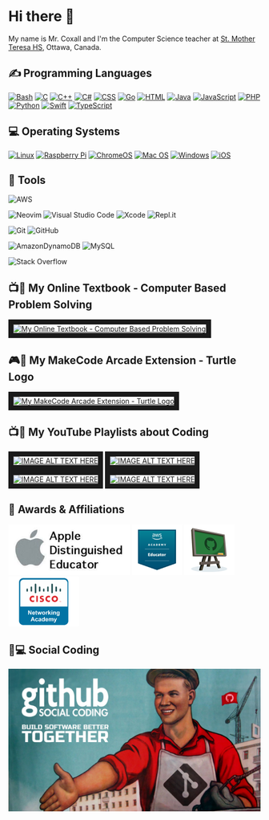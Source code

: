 <h1>Hi there 👋</h1>
<p>My name is Mr. Coxall and I'm the Computer Science teacher at <a href="http://mths.ca">St. Mother Teresa HS</a>, Ottawa, Canada.</p>

<h2>✍ Programming Languages</h2>
<p>
  <a href="https://github.com/search?q=user%3AMr-Coxall+language%3Abash"><img alt="Bash" src="https://img.shields.io/badge/Bash-121011.svg?logo=gnu-bash&logoColor=white"></a>
  <a href="https://github.com/search?q=user%3AMr-Coxall+language%3Ac"><img alt="C" src="https://custom-icon-badges.herokuapp.com/badge/c-%2300599C.svg?logo=cpp2&logoColor=white"></a>
  <a href="https://github.com/search?q=user%3AMr-Coxall+language%3Acpp"><img alt="C++" src="https://custom-icon-badges.herokuapp.com/badge/C++-9C033A.svg?logo=cpp2&logoColor=white"></a>
  <a href="https://github.com/search?q=user%3AMr-Coxall+language%3Acsharp"><img alt="C#" src="https://custom-icon-badges.herokuapp.com/badge/C%23-68217A.svg?logo=cs2&logoColor=white"></a>
  <a href="https://github.com/search?q=user%3AMr-Coxall+language%3Acss"><img alt="CSS" src="https://img.shields.io/badge/CSS-1572B6.svg?logo=css3&logoColor=white"></a>
  <a href="https://github.com/search?q=user%3AMr-Coxall+language%3Ago"><img alt="Go" src="https://img.shields.io/badge/go-%2300ADD8?logo=go&logoColor=white"></a>
  <a href="https://github.com/search?q=user%3AMr-Coxall+language%3Ahtml"><img alt="HTML" src="https://img.shields.io/badge/HTML-E34F26.svg?logo=html5&logoColor=white"></a>
  <a href="https://github.com/search?q=user%3AMr-Coxall+language%3Ajava"><img alt="Java" src="https://img.shields.io/badge/java-%23ED8B00.svg?logo=java&logoColor=white"></a>
  <a href="https://github.com/search?q=user%3AMr-Coxall+language%3Ajavascript"><img alt="JavaScript" src="https://img.shields.io/badge/JavaScript-F7DF1E.svg?logo=javascript&logoColor=black"></a>
  <a href="https://github.com/search?q=user%3AMr-Coxall+language%3Aphp"><img alt="PHP" src="https://img.shields.io/badge/php-%23777BB4.svg?logo=php&logoColor=black"></a>
  <a href="https://github.com/search?q=user%3AMr-Coxall+language%3Apython"><img alt="Python" src="https://img.shields.io/badge/Python-14354C.svg?logo=python&logoColor=white"></a>
  <a href="https://github.com/search?q=user%3AMr-Coxall+language%3Aswift"><img alt="Swift" src="https://img.shields.io/badge/swift-F54A2A.svg?logo=swift&logoColor=white"></a>
  <a href="https://github.com/search?q=user%3AMr-Coxall+language%3Atypescript"><img alt="TypeScript" src="https://img.shields.io/badge/typescript-%23007ACC.svg?logo=typescript&logoColor=white"></a>
</p>

<h2>💻 Operating Systems</h2>
<p>
  <a href="https://linux.org/"><img src="https://img.shields.io/badge/Linux-FCC624?logo=linux&logoColor=white" alt="Linux"></a>
  <a href="https://www.raspberrypi.com/"><img src="https://img.shields.io/badge/-RaspberryPi-C51A4A?logo=Raspberry-Pi&logoColor=white" alt="Raspberry Pi"></a>
  <a href="https://www.google.com/intl/en_ca/chromebook/chrome-os/"><img src="https://img.shields.io/badge/chrome%20os-3d89fc?logo=google%20chrome&logoColor=white" alt="ChromeOS"></a>
  <a href="https://www.apple.com/ca/macos/"><img src="https://img.shields.io/badge/mac%20os-000000?logo=macos&logoColor=white" alt="Mac OS"></a>
  <a href="https://www.microsoft.com/en-ca/windows/"><img src="https://img.shields.io/badge/Windows-0078D6?logo=windows&logoColor=white" alt="Windows"></a>
  <a href="https://www.apple.com/ca/ios/"><img src="https://img.shields.io/badge/iOS-000000?logo=ios&logoColor=white" alt="iOS"></a>
</p>

## 🔧 Tools

  ![AWS](https://img.shields.io/badge/AWS-%23FF9900.svg?style=for-the-badge&logo=amazon-aws&logoColor=white)
  
  ![Neovim](https://img.shields.io/badge/NeoVim-%2357A143.svg?&style=for-the-badge&logo=neovim&logoColor=white)
  ![Visual Studio Code](https://img.shields.io/badge/Visual%20Studio%20Code-0078d7.svg?style=for-the-badge&logo=visual-studio-code&logoColor=white)
  ![Xcode](https://img.shields.io/badge/Xcode-007ACC?style=for-the-badge&logo=Xcode&logoColor=white)
  ![Repl.it](https://img.shields.io/badge/Repl.it-%230D101E.svg?style=for-the-badge&logo=replit&logoColor=white)
  
  ![Git](https://img.shields.io/badge/git-%23F05033.svg?style=for-the-badge&logo=git&logoColor=white)
  ![GitHub](https://img.shields.io/badge/github-%23121011.svg?style=for-the-badge&logo=github&logoColor=white)
  
  ![AmazonDynamoDB](https://img.shields.io/badge/Amazon%20DynamoDB-4053D6?style=for-the-badge&logo=Amazon%20DynamoDB&logoColor=white)
  ![MySQL](https://img.shields.io/badge/mysql-%2300f.svg?style=for-the-badge&logo=mysql&logoColor=white)
  
  ![Stack Overflow](https://img.shields.io/badge/-Stackoverflow-FE7A16?style=for-the-badge&logo=stack-overflow&logoColor=white)

## 📺📝 My Online Textbook - Computer Based Problem Solving
<a href="https://computer-based-problem-solving.readthedocs.io/en/latest/" target="_blank"><img src="https://computer-based-problem-solving.readthedocs.io/en/latest/_images/ComputerBasedProblemSolving.png" alt="My Online Textbook - Computer Based Problem Solving" width="240" border="10" /></a>

## 🎮🐢 My MakeCode Arcade Extension - Turtle Logo
<a href="https://arcade.makecode.com/pkg/mr-coxall/turtle-logo" target="_blank"><img src="https://raw.githubusercontent.com/mr-coxall/turtle-logo/master/icon.png" alt="My MakeCode Arcade Extension - Turtle Logo" width="240" border="10" /></a>

## 📺📝 My YouTube Playlists about Coding

<a href="https://www.youtube.com/playlist?list=PLJafb_gms6qMiRUqLi8rSH-bndwuXOMFv" target="_blank"><img src="http://img.youtube.com/vi/2rKh2TnAC3c/0.jpg" alt="IMAGE ALT TEXT HERE" width="240" height="180" border="10" /></a>
<a href="https://www.youtube.com/playlist?list=PLJafb_gms6qPYsHm0yW1t1ZxXzSzjX4y_" target="_blank"><img src="http://img.youtube.com/vi/JEfv01Qk7Wo/0.jpg" alt="IMAGE ALT TEXT HERE" width="240" height="180" border="10" /></a>
<a href="https://www.youtube.com/playlist?list=PLJafb_gms6qNednIIrd5RB0F5qbYamz0t" target="_blank"><img src="http://img.youtube.com/vi/829yfaX63vk/0.jpg" alt="IMAGE ALT TEXT HERE" width="240" height="180" border="10" /></a>
<a href="https://www.youtube.com/playlist?list=PLJafb_gms6qPGqxZFpa1w6WwubGMKDViC" target="_blank"><img src="http://img.youtube.com/vi/G9GUvLsbW54/0.jpg" alt="IMAGE ALT TEXT HERE" width="240" height="180" border="10" /></a>

## 🏅 Awards & Affiliations

<a href="https://www.apple.com/ca/education/k12/apple-distinguished-educator/" target="_blank"><img src="./images/APPLE_DISTINGUISHED_EDUCATOR.jpg" alt="Apple Distinguished Educator" height="100" /></a>
<a href="https://aws.amazon.com/training/awsacademy/" target="_blank"><img src="./images/AWS_Academy_Educator.png" alt="AWS Academy Educator" height="100" /></a>
<a href="https://education.github.com/teachers/" target="_blank"><img src="./images/GitHub_Classroom.png" alt="GitHub Classroom" height="100" /></a>
<a href="https://www.netacad.com/educators/" target="_blank"><img src="./images/Cisco_Network_Academy.png" alt="Cisco Network Academy Educator" height="100" /></a>

## 👥💻 Social Coding

![Social Coding](./images/social_coding.jpg)
